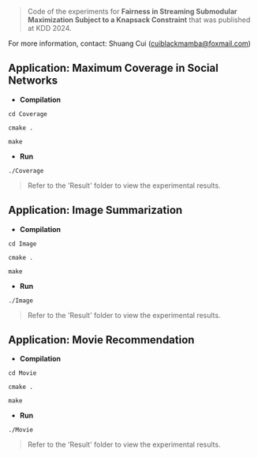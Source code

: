 > Code of the experiments for **Fairness in Streaming Submodular Maximization Subject to a Knapsack Constraint** that was published at KDD 2024.

For more information, contact: Shuang Cui (cuiblackmamba@foxmail.com)

## Application: Maximum Coverage in Social Networks

* **Compilation**

```setup
cd Coverage
```

```setup
cmake .
```

```setup
make
```

* **Run** 

```setup
./Coverage
```

> Refer to the 'Result' folder to view the experimental results.

## Application:  Image Summarization

* **Compilation**

```setup
cd Image
```

```setup
cmake .
```

```setup
make
```

* **Run** 

```setup
./Image
```

> Refer to the 'Result' folder to view the experimental results.

## Application:  Movie Recommendation

* **Compilation**

```setup
cd Movie
```

```setup
cmake .
```

```setup
make
```

* **Run** 

```setup
./Movie
```

> Refer to the 'Result' folder to view the experimental results.

